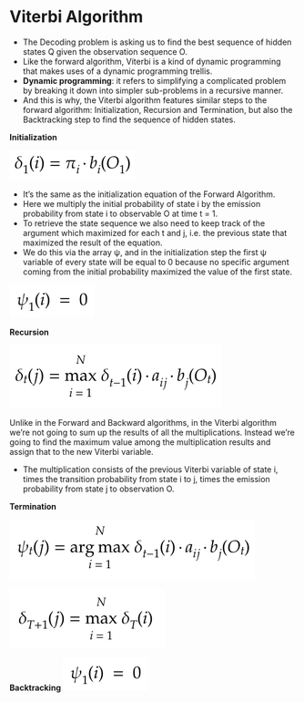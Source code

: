 # Viterbi Algorithm

* The Decoding problem is asking us to find the best sequence of hidden states Q given the observation sequence O.
* Like the forward algorithm, Viterbi is a kind of dynamic programming
that makes uses of a dynamic programming trellis.
* **Dynamic programming**: it refers to simplifying a complicated problem by breaking it down into simpler sub-problems in a recursive manner.
* And this is why, the Viterbi algorithm features similar steps to the forward algorithm: Initialization, Recursion and Termination, but also the Backtracking step to find the sequence of hidden states.


**Initialization**

![Initialization](https://github.com/siddarthjha/Hidden-Markov-Model-Java/blob/master/images/9.png)

* It’s the same as the initialization equation of the Forward Algorithm.
* Here we multiply the initial probability of state i by the emission probability from state i to observable O at time t = 1.
* To retrieve the state sequence we also need to keep track of the argument which maximized for each t and j, i.e. the previous state that maximized the result of the equation.
* We do this via the array ψ, and in the initialization step the first ψ variable of every state will be equal to 0 because no specific argument coming from the initial probability maximized the value of the first state.

![](https://github.com/siddarthjha/Hidden-Markov-Model-Java/blob/master/images/13.png)



**Recursion**

![Recursion](https://github.com/siddarthjha/Hidden-Markov-Model-Java/blob/master/images/10.png)

Unlike in the Forward and Backward algorithms, in the Viterbi algorithm we’re not going to sum up the results of all the multiplications. Instead we’re going to find the maximum value among the multiplication results and assign that to the new Viterbi variable.
* The multiplication consists of the previous Viterbi variable of state i, times the transition probability from state i to j, times the emission probability from state j to observation O.


**Termination**

![Termination](https://github.com/siddarthjha/Hidden-Markov-Model-Java/blob/master/images/11.png)

![](https://github.com/siddarthjha/Hidden-Markov-Model-Java/blob/master/images/12.png)

**Backtracking**
![Backtracking](https://github.com/siddarthjha/Hidden-Markov-Model-Java/blob/master/images/13.png)
